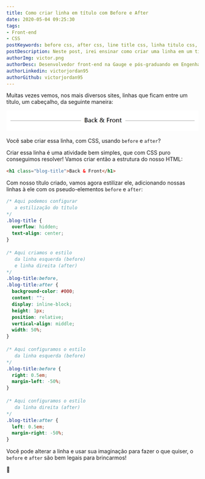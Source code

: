 ```yaml
---
title: Como criar linha em título com Before e After
date: 2020-05-04 09:25:30
tags:
- Front-end
- CSS
postKeywords: before css, after css, line title css, linha titulo css, linha before after, como criar linha no cabeçalho css, linha css
postDescription: Neste post, irei ensinar como criar uma linha em um título, utilizando o after e before do CSS!
authorImg: victor.png
authorDesc: Desenvolvedor front-end na Gauge e pós-graduando em Engenharia de Software pela PUC-MG e formado em Banco de Dados pela Fatec, apaixonado por usabilidade, performance e UX!
authorLinkedin: victorjordan95
authorGithub: victorjordan95
---
```


Muitas vezes vemos, nos mais diversos sites, linhas que ficam entre um título, um cabeçalho, da seguinte maneira:

![Linha entre o cabeçalho](/posts/linha-after-before.png)

Você sabe criar essa linha, com CSS, usando `before` e `after`?

<!-- more -->

Criar essa linha é uma atividade bem simples, que com CSS puro conseguimos resolver!
Vamos criar então a estrutura do nosso HTML:

```html
<h1 class="blog-title">Back & Front</h1>
```

Com nosso título criado, vamos agora estilizar ele, adicionando nossas linhas à ele com os pseudo-elementos `before` e `after`:

```css
/* Aqui podemos configurar
   a estilização do título
*/
.blog-title {
  overflow: hidden;
  text-align: center;
}

/* Aqui criamos o estilo
   da linha esquerda (before)
   e linha direita (after) 
*/
.blog-title:before,
.blog-title:after {
  background-color: #000;
  content: "";
  display: inline-block;
  height: 1px;
  position: relative;
  vertical-align: middle;
  width: 50%;
}

/* Aqui configuramos o estilo
   da linha esquerda (before)
*/
.blog-title:before {
  right: 0.5em;
  margin-left: -50%;
}

/* Aqui configuramos o estilo
   da linha direita (after)
*/
.blog-title:after {
  left: 0.5em;
  margin-right: -50%;
}
```

Você pode alterar a linha e usar sua imaginação para fazer o que quiser, o `before` e `after` são bem legais para brincarmos!

🏡